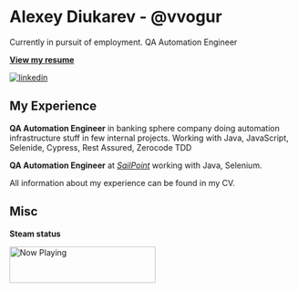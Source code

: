 # Alexey Diukarev - @vvogur

Currently in pursuit of employment. QA Automation Engineer

[**View my resume**](https://vvogur.github.io/CV/Oleksii_Diukarev_CV.pdf)

[![linkedin](https://img.shields.io/badge/-@alexey.diukarev-161616?style=flat-square&labelColor=161616&logo=LinkedIn&logoColor=white&color=161616)](https://linkedin.com/in/alexey-diukarev)  

## My Experience

**QA Automation Engineer** in banking sphere company doing automation infrastructure stuff in few internal projects. Working with Java, JavaScript, Selenide, Cypress, Rest Assured, Zerocode TDD

**QA Automation Engineer** at [_SailPoint_](https://www.sailpoint.com/) working with Java, Selenium.

All information about my experience can be found in my CV.

## Misc

**Steam status**

<img src="https://steam-status-img.vercel.app/currently-playing?username=vvogur" width="256" height="64"  alt="Now Playing">
